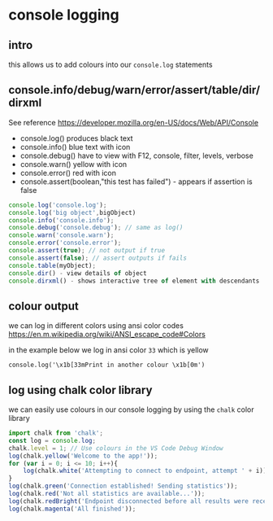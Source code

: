 # console logging

## intro

this allows us to add colours into our `console.log` statements

## console.info/debug/warn/error/assert/table/dir/dirxml

See reference https://developer.mozilla.org/en-US/docs/Web/API/Console

- console.log() produces black text
- console.info() blue text with icon
- console.debug() have to view with F12, console, filter, levels, verbose
- console.warn() yellow with icon
- console.error() red with icon
- console.assert(boolean,"this test has failed") - appears if assertion is false

```js
console.log('console.log');
console.log('big object',bigObject)
console.info('console.info');
console.debug('console.debug'); // same as log()
console.warn('console.warn');
console.error('console.error');
console.assert(true); // not output if true
console.assert(false); // assert outputs if fails
console.table(myObject);
console.dir() - view details of object
console.dirxml() - shows interactive tree of element with descendants
```

## colour output

we can log in different colors using ansi color codes https://en.m.wikipedia.org/wiki/ANSI_escape_code#Colors

in the example below we log in ansi color `33` which is yellow

```
console.log('\x1b[33mPrint in another colour \x1b[0m')
```
	
## log using chalk color library
	
we can easily use colours in our console logging by using the `chalk` color library
	
```js
import chalk from 'chalk';
const log = console.log;
chalk.level = 1; // Use colours in the VS Code Debug Window
log(chalk.yellow('Welcome to the app!'));
for (var i = 0; i <= 10; i++){
    log(chalk.white('Attempting to connect to endpoint, attempt ' + i));
}
log(chalk.green('Connection established! Sending statistics'));
log(chalk.red('Not all statistics are available...'));
log(chalk.redBright('Endpoint disconnected before all results were received'));
log(chalk.magenta('All finished'));
```
